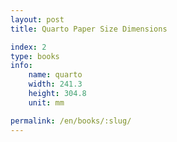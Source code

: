 ```yaml
---
layout: post
title: Quarto Paper Size Dimensions

index: 2
type: books
info:
    name: quarto
    width: 241.3
    height: 304.8
    unit: mm

permalink: /en/books/:slug/
---
```



